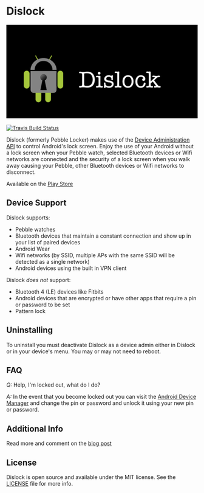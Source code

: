 Dislock
=============

![Dislock Banner](images/dislock-banner.png)

[![Travis Build Status](https://travis-ci.org/lkorth/dislock.svg?branch=master)](https://travis-ci.org/lkorth/dislock)

Dislock (formerly Pebble Locker) makes use of the [Device Administration API](http://developer.android.com/guide/topics/admin/device-admin.html) to control Android's lock screen.
Enjoy the use of your Android without a lock screen when your Pebble watch, selected Bluetooth devices or Wifi networks are connected and the security
of a lock screen when you walk away causing your Pebble, other Bluetooth devices or Wifi networks to disconnect.

Available on the [Play Store](https://play.google.com/store/apps/details?id=com.lukekorth.pebblelocker)

## Device Support

Dislock supports:
* Pebble watches
* Bluetooth devices that maintain a constant connection and show up in your list of paired devices
* Android Wear
* Wifi networks (by SSID, multiple APs with the same SSID will be detected as a single network)
* Android devices using the built in VPN client

Dislock *does not* support:
* Bluetooth 4 (LE) devices like Fitbits
* Android devices that are encrypted or have other apps that require a pin or password to be set
* Pattern lock

## Uninstalling

To uninstall you must deactivate Dislock as a device admin either in Dislock or in your device's menu. You may or may not need to reboot.

## FAQ

*Q:* Help, I'm locked out, what do I do?

*A:* In the event that you become locked out you can visit the [Android Device Manager](https://www.google.com/android/devicemanager) and change the pin or password and unlock it using your new pin or password.

## Additional Info

Read more and comment on the [blog post](http://lukekorth.com/blog/pebble-locker/)

## License

Dislock is open source and available under the MIT license. See the [LICENSE](LICENSE) file for more info.
